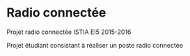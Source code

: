 # Radio connectée
Projet radio connectée ISTIA EI5 2015-2016

Projet étudiant consistant à réaliser un poste radio connectée
